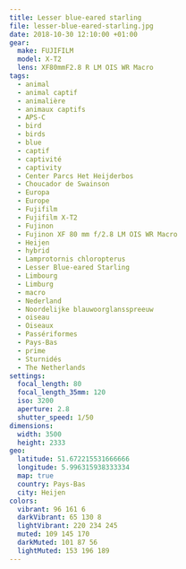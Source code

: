 ```yaml
---
title: Lesser blue-eared starling
file: lesser-blue-eared-starling.jpg
date: 2018-10-30 12:10:00 +01:00
gear:
  make: FUJIFILM
  model: X-T2
  lens: XF80mmF2.8 R LM OIS WR Macro
tags:
  - animal
  - animal captif
  - animalière
  - animaux captifs
  - APS-C
  - bird
  - birds
  - blue
  - captif
  - captivité
  - captivity
  - Center Parcs Het Heijderbos
  - Choucador de Swainson
  - Europa
  - Europe
  - Fujifilm
  - Fujifilm X-T2
  - Fujinon
  - Fujinon XF 80 mm f/2.8 LM OIS WR Macro
  - Heijen
  - hybrid
  - Lamprotornis chloropterus
  - Lesser Blue-eared Starling
  - Limbourg
  - Limburg
  - macro
  - Nederland
  - Noordelijke blauwoorglansspreeuw
  - oiseau
  - Oiseaux
  - Passériformes
  - Pays-Bas
  - prime
  - Sturnidés
  - The Netherlands
settings:
  focal_length: 80
  focal_length_35mm: 120
  iso: 3200
  aperture: 2.8
  shutter_speed: 1/50
dimensions:
  width: 3500
  height: 2333
geo:
  latitude: 51.672215531666666
  longitude: 5.996315938333334
  map: true
  country: Pays-Bas
  city: Heijen
colors:
  vibrant: 96 161 6
  darkVibrant: 65 130 8
  lightVibrant: 220 234 245
  muted: 109 145 170
  darkMuted: 101 87 56
  lightMuted: 153 196 189
---
```



